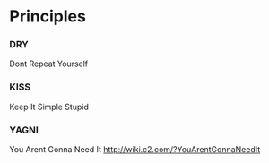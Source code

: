 Principles
==========

### DRY
Dont Repeat Yourself

### KISS
Keep It Simple Stupid

### YAGNI
You Arent Gonna Need It
<http://wiki.c2.com/?YouArentGonnaNeedIt>
